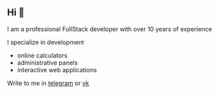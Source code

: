 ## Hi 👋

I am a professional FullStack developer with over 10 years of experience

I specialize in development
- online calculators
- administrative panels
- interactive web applications 


Write to me in [telegram](https://t.me/rysev_a) or [vk](https://vk.com/alexeirysev)
